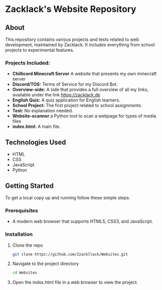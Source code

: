 # Zacklack's Website Repository

## About
This repository contains various projects and tests related to web development, maintained by Zacklack. It includes everything from school projects to experimental features.

### Projects Included:
- **Chillicord Minecraft Server** A website that presents my own minecraft server
- **Discord/TOS:** Terms of Service for my Discord Bot.
- **Overview-side:** A side that provides a full overview of all my links, available under the link https://zacklack.de
- **English Quiz:** A quiz application for English learners.
- **School Project:** The first project related to school assignments.
- **Test:** No explanation needed.
- **Website-scanner** a Python tool to scan a webpage for types of media files
- **index.html:** A main file.

## Technologies Used
- HTML
- CSS
- JavaScript
- Python

## Getting Started
To get a local copy up and running follow these simple steps.

### Prerequisites
- A modern web browser that supports HTML5, CSS3, and JavaScript.

### Installation
1. Clone the repo
   ```sh
   git clone https://github.com/Zzackllack/Websites.git
2. Navigate to the project directory
   ```sh
   cd Websites
3. Open the index.html file in a web browser to view the project.
